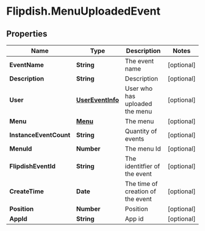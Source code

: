 # Flipdish.MenuUploadedEvent

## Properties
Name | Type | Description | Notes
------------ | ------------- | ------------- | -------------
**EventName** | **String** | The event name | [optional] 
**Description** | **String** | Description | [optional] 
**User** | [**UserEventInfo**](UserEventInfo.md) | User who has uploaded the menu | [optional] 
**Menu** | [**Menu**](Menu.md) | The menu | [optional] 
**InstanceEventCount** | **String** | Quantity of events | [optional] 
**MenuId** | **Number** | The menu Id | [optional] 
**FlipdishEventId** | **String** | The identitfier of the event | [optional] 
**CreateTime** | **Date** | The time of creation of the event | [optional] 
**Position** | **Number** | Position | [optional] 
**AppId** | **String** | App id | [optional] 


